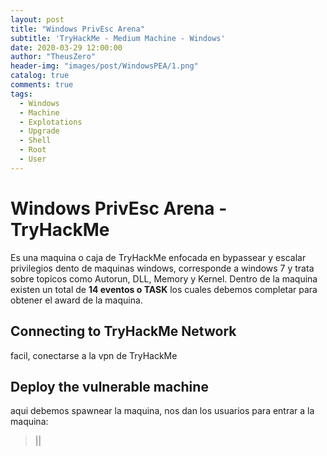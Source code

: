 ```yaml
---
layout: post
title: "Windows PrivEsc Arena"
subtitle: 'TryHackMe - Medium Machine - Windows'
date: 2020-03-29 12:00:00
author: "TheusZero"
header-img: "images/post/WindowsPEA/1.png"
catalog: true
comments: true
tags:
  - Windows
  - Machine
  - Explotations
  - Upgrade
  - Shell
  - Root
  - User
---
```


# Windows PrivEsc Arena - TryHackMe

Es una maquina o caja de TryHackMe enfocada en bypassear y escalar privilegios dento 
de maquinas windows, corresponde a windows 7 y trata sobre topicos como Autorun, DLL, Memory y Kernel.
Dentro de la maquina existen un total de **14 eventos o TASK** los cuales debemos completar para obtener el award de la maquina.

## Connecting to TryHackMe Network

facil, conectarse a la vpn de TryHackMe

## Deploy the vulnerable machine

aqui debemos spawnear la maquina, nos dan los usuarios para entrar a la maquina:

>  ||